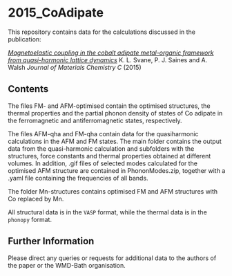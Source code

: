 2015_CoAdipate
============

This repository contains data for the calculations discussed in the publication:

[*Magnetoelastic coupling in the cobalt adipate metal-organic framework from quasi-harmonic lattice dynamics*](http://pubs.rsc.org/en/Content/ArticleLanding/2015/TC/C5TC02633D#!divAbstract) 
K. L. Svane, P. J. Saines and A. Walsh *Journal of Materials Chemistry C* (2015)


Contents
------------
The files FM- and AFM-optimised contain the optimised structures, the thermal properties and the partial phonon density of states of Co adipate in the ferromagnetic and antiferromagnetic states, respectively.

The files AFM-qha and FM-qha contain data for the quasiharmonic calculations in the AFM and FM states. The main folder contains the output data from the quasi-harmonic calculation and subfolders with the structures, force constants and thermal properties obtained at different volumes. In addition, .gif files of selected modes calculated for the optimised AFM structure are contained in PhononModes.zip, together with a .yaml file containing the frequencies of all bands. 

The folder Mn-structures contains optimised FM and AFM structures with Co replaced by Mn.

All structural data is in the `VASP` format, while the thermal data is in the `phonopy` format.

Further Information
-------------------
Please direct any queries or requests for additional data to the authors of the paper or the WMD-Bath organisation.
